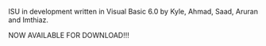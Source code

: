 ISU in development written in Visual Basic 6.0 by Kyle, Ahmad, Saad, Aruran and Imthiaz.



NOW AVAILABLE FOR DOWNLOAD!!!